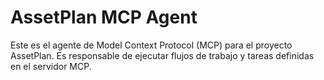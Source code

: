 # AssetPlan MCP Agent

Este es el agente de Model Context Protocol (MCP) para el proyecto AssetPlan. Es responsable de ejecutar flujos de trabajo y tareas definidas en el servidor MCP.
